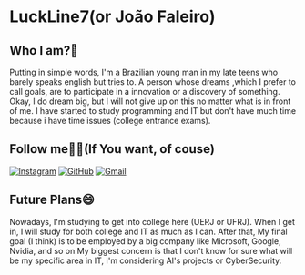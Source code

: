 # LuckLine7(or João Faleiro)

## Who I am?🤔
Putting in simple words, I'm a Brazilian young man in my late teens who barely speaks english but tries to. A person whose dreams ,which I prefer to call goals, are to participate in a innovation or a discovery of something. Okay, I do dream big, but I will not give up on this no matter what is in front of me. I have started to study programming and IT but don't have much time because i have time issues (college entrance exams).

## Follow me😶‍🌫️(If You want, of couse)
[![Instagram](https://img.shields.io/badge/-Instagram-%23E4405F?style=for-the-badge&logo=instagram&logoColor=white)](https://www.instagram.com/jhfaleiro/)
[![GitHub](https://img.shields.io/badge/GitHub-100000?style=for-the-badge&logo=github&logoColor=white)](https://github.com/LuckLine7)
[![Gmail](https://img.shields.io/badge/Gmail-333333?style=for-the-badge&logo=gmail&logoColor=red)](mailto:joaofaleiro8569@gmail.com)

## Future Plans😄
Nowadays, I'm studying to get into college here (UERJ or UFRJ). When I get in, I will study for both college and IT as much as I can. After that, My final goal (I think) is to be employed by a big company like Microsoft, Google, Nvidia, and so on.My biggest concern is that I don't know for sure what will be my specific area in IT, I'm considering AI's projects or CyberSecurity.
